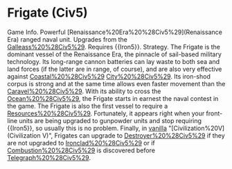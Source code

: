 # Frigate (Civ5)

Game Info.
Powerful [Renaissance%20Era%20%28Civ5%29](Renaissance Era) ranged naval unit. Upgrades from the [Galleass%20%28Civ5%29](Galleass). Requires {{Iron5}}.
Strategy.
The Frigate is the dominant vessel of the Renaissance Era, the pinnacle of sail-based military technology. Its long-range cannon batteries can lay waste to both sea and land forces (if the latter are in range, of course), and are also very effective against [Coastal%20%28Civ5%29](coastal) [City%20%28Civ5%29](cities). Its iron-shod corpus is strong and at the same time allows even faster movement than the [Caravel%20%28Civ5%29](Caravel). With its ability to cross the [Ocean%20%28Civ5%29](ocean), the Frigate starts in earnest the naval contest in the game.
The Frigate is also the first vessel to require a [Resources%20%28Civ5%29](resource). Fortunately, it appears right when your front-line units are being upgraded to gunpowder units and stop requiring {{Iron5}}, so usually this is no problem.
Finally, in [vanilla](vanilla) "[Civilization%20V](Civilization V)", Frigates can upgrade to [Destroyer%20%28Civ5%29](Destroyers) if they are not upgraded to [Ironclad%20%28Civ5%29](Ironclads) or if [Combustion%20%28Civ5%29](Combustion) is discovered before [Telegraph%20%28Civ5%29](Telegraph).